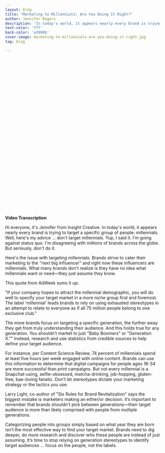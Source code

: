 ```yaml
---
layout: blog
title: "Marketing to Millennials: Are You Doing It Right?"
author: Jennifer Rogers
description: "In today's world, it appears nearly every brand is trying to target a specific group of people: millennials. Well, here's Jennifer Roger's advice ... don't target millennials."
text-color: 'fff'
back-color: 'a3998b'
cover-image: marketing-to-millennials-are-you-doing-it-right.jpg
tag: blog

---
```


<span class="wistia_embed wistia_async_g576xi9i5u popover=true popoverAnimateThumbnail=true" style="display:inline-block;height:500px;width:100%">&nbsp;</span>

**Video Transcription**

Hi everyone, it's Jennifer from Insight Creative. In today's world, it appears nearly every brand is trying to target a specific group of people: millennials. Well, here's my advice ... don't target millennials. Yup, I said it. I'm going against status quo. I'm disagreeing with millions of brands across the globe. But seriously, don't do it.

Here's the issue with targeting millennials. Brands strive to cater their marketing to the "next big influencer" and right now these influencers are millennials. What many brands don't realize is they have no idea what millennials want or need—they just assume they know.

This quote from AdWeek sums it up:

"If your company hopes to attract the millennial demographic, you will do well to specify your target market in a more niche group first and foremost. The label 'millennial' leads brands to rely on using exhausted stereotypes in an attempt to relate to everyone as if all 75 million people belong to one exclusive club."

The more brands focus on targeting a specific generation, the further away they get from truly understanding their audience. And this holds true for any generation. You shouldn’t market to just "Baby Boomers" or "Generation X."" Instead, research and use statistics from credible sources to help define your target audience.

For instance, per Content Science Review, 74 percent of millennials spend at least five hours per week engaged with online content. Brands can use this information to determine that digital campaigns for people ages 18-34 are more successful than print campaigns. But not every millennial is a Snapchat-using, selfie-obsessed, matcha-drinking, job-hopping, gluten-free, bae-loving fanatic. Don’t let stereotypes dictate your marketing strategy or the tactics you use.

Larry Light, co-author of "Six Rules for Brand Revitalization" says the biggest mistake is marketers making an either/or decision. It’s important to remember that brands shouldn't pick between generations—their target audience is more than likely comprised with people from multiple generations.

Categorizing people into groups simply based on what year they are born isn’t the most effective way to find your target market. Brands need to dig deeper, do more research and discover who these people are instead of just assuming. It’s time to stop relying on generation stereotypes to identify target audiences ... focus on the people, not the labels.
